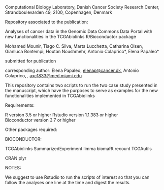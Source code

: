 Computational Biology Laboratory, Danish Cancer Society Research Center, Strandboulevarden 49, 2100, Copenhagen, Denmark

Repository associated to the publication:

Analyses of cancer data in the Genomic Data Commons Data Portal with new functionalities in the TCGAbiolinks R/Bioconductor package

Mohamed Mounir, Tiago C. Silva, Marta Lucchetta, Catharina Olsen, Gianluca Bontempi, Houtan Noushmehr, Antonio Colaprico*, Elena Papaleo*

submitted for publication

corresponding author: Elena Papaleo, elenap@cancer.dk, Antonio Colaprico, , axc1833@med.miami.edu 

This repository contains two scripts to run the two case study presented in the manuscript, which have the purposes to serve as examples for the new functionalities implemented in TCGAbiolinks


Requirements:

R version 3.5 or higher
Rstudio version 1.1.383 or higher        
Bioconductor version 3.7 or higher	

Other packages required:


BIOCONDUCTOR:

TCGAbiolinks
SummarizedExperiment
limma
biomaRt
recount
TCGAutils

CRAN
plyr

NOTES:

We suggest to use Rstudio to run the scripts of interest so that you can follow the analyses one line at the time and digest the results.

